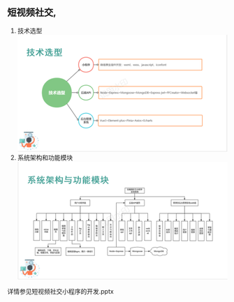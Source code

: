 ## 短视频社交,
1. 技术选型
![技术选型](./imgs-about-dspsj/技术选型.png)
2. 系统架构和功能模块
![系统架构和功能模块](./imgs-about-dspsj/系统架构和功能模块.png)


详情参见短视频社交小程序的开发.pptx